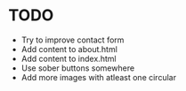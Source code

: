 # TODO

* Try to improve contact form
* Add content to about.html
* Add content to index.html
* Use sober buttons somewhere
* Add more images with atleast one circular